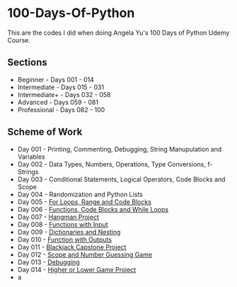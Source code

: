 # 100-Days-Of-Python

This are the codes I did when doing Angela Yu's 100 Days of Python Udemy Course.

## Sections
- Beginner - Days 001 - 014
- Intermediate - Days 015 - 031
- Intermediate+ - Days 032 - 058
- Advanced - Days 059 - 081
- Professional - Days 082 - 100

## Scheme of Work
- Day 001 - Printing, Commenting, Debugging, String Manupulation and Variables
- Day 002 - Data Types, Numbers, Operations, Type Conversions, f-Strings
- Day 003 - Conditional Statements, Logical Operators, Code Blocks and Scope
- Day 004 - Randomization and Python Lists
- Day 005 - [For Loops, Range and Code Blocks](https://github.com/itsmenisha/Basic-python-codes/tree/main/Day%205)
- Day 006 - [Functions, Code Blocks and While Loops](https://github.com/itsmenisha/Basic-python-codes/tree/main/Day%206)
- Day 007 - [Hangman Project]()
- Day 008 - [Functions with Input]()
- Day 009 - [Dictionaries and Nesting]()
- Day 010 - [Function with Outputs]()
- Day 011 - [Blackjack Capstone Project]()
- Day 012 - [Scope and Number Guessing Game]()
- Day 013 - [Debugging]()
- Day 014 - [Higher or Lower Game Project]()
- 
  a
  
